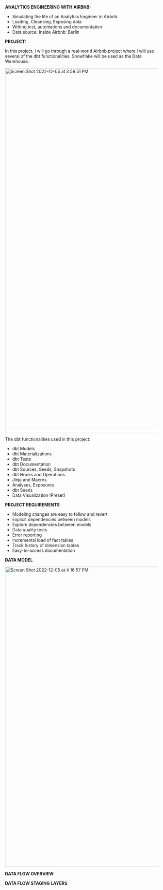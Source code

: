 **ANALYTICS ENGINEERING WITH AIRBNB:**

 * Simulating the life of an Analytics Engineer in Airbnb
 * Loading, Cleansing, Exposing data
 * Writing test, automations and documentation
 * Data source: Inside Airbnb: Berlin
 
**PROJECT:**

 In this project, I will go through a real-world Airbnb project where I will use several of the dbt functionalities. Snowflake will be used as the Data    Warehouse. 

<img width="1194" alt="Screen Shot 2022-12-05 at 3 59 51 PM" src="https://user-images.githubusercontent.com/111074755/205756349-666f3c16-1ad1-44e6-91c2-0bd2ffbf9d08.png">
 
 The dbt functionalities used in this project: 

 * dbt Models
 * dbt Materializations
 * dbt Tests
 * dbt Documentation
 * dbt Sources, Seeds, Snapshots
 * dbt Hooks and Operations
 * Jinja and Macros
 * Analyses, Exposures 
 * dbt Seeds
 * Data Visualization (Preset)
 
 
**PROJECT REQUIREMENTS**
 
 * Modeling changes are easy to follow and revert
 * Explicit dependencies between models
 * Explore dependencies between models
 * Data quality tests
 * Error reporting
 * Incremental load of fact tables
 * Track history of dimension tables
 * Easy-to-access documentation
 
**DATA MODEL**

<img width="984" alt="Screen Shot 2022-12-05 at 4 16 57 PM" src="https://user-images.githubusercontent.com/111074755/205756570-9c0a6932-d5f6-4653-b3f6-3c7426f60293.png">

**DATA FLOW OVERVIEW**
















**DATA FLOW STAGING LAYERS**








 
